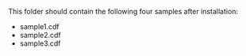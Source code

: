 This folder should contain the following four samples after installation:

- sample1.cdf
- sample2.cdf
- sample3.cdf
